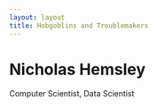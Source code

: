 ```yaml
---
layout: layout
title: Hobgoblins and Troublemakers
---
```

# Nicholas Hemsley
Computer Scientist, Data Scientist
